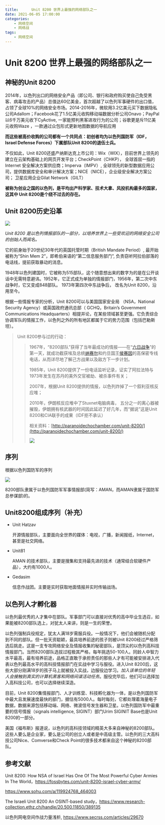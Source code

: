 ```yaml
---
title:      Unit 8200 世界上最强的网络部队之一
date: 2021-06-05 17:00:00
categories:
    - 网络空间
    - 网络战
tags:
    - 网络空间
---
```

# Unit 8200 世界上最强的网络部队之一

## 神秘的Unit 8200

2014年，以色列出口的网络安全产品（即公司、银行和政府购买使自己免受黑客、病毒攻击的产品）总值达60亿美金，首次超越了以色列军事硬件的出口值，占领了全球10%的网络安全市场。2014-2016年，微软用3.2亿美元买下数据隐私公司Adallom；Facebook花了1.5亿美元收购移动端数据分析公司Onavo；PayPal以6千万美元收下CyActive, 一家能预判黑客进攻行为的公司；谷歌更是斥11亿美元收购Waze ，一款通过众包形式更新地图数据的导航应用

**而这些被高价收购的公司都有一个共同点：初创者均为以色列国防军（IDF，Israel Defense Forces）下属部队Unit 8200的退伍士兵。**

不仅如此，Unit 8200还盛产纳斯达克上市公司：Wix（WIX），目前世界上领先的建立在云架构基础上的网页开发平台；CheckPoint（CHKP）， 全球首屈一指的 Internet 安全解决方案供应商；Imperva（IMPV）, 全球领先的新型数据应用公司，提供数据库安全和审计解决方案；NICE（NICE），企业级安全解决方案公司； 卫星应用企业Gilat Network（GILT）

**被称为创业之国的以色列，是平均出产科学家、技术大拿、风投机构最多的国家，这其中 Unit 8200是个绕不过去的存在。**



## Unit 8200历史沿革

![](https://th.bing.com/th/id/R3310ad320151d0dfdc1b035c822d5821?rik=6XHVm7zqDM4MZw&riu=http%3a%2f%2fs3.amazonaws.com%2fzweb-s3.uploads%2fvisiontv%2f2017%2f04%2f21152853%2fUnit8200_Website_600.jpg&ehk=B3HZyvIE%2f%2bEfiwTJ8YDtVAjaQk8h6E4dlJ217jy7kh8%3d&risl=&pid=ImgRaw)

*Unit 8200 是以色列情报部队的一部分，以培养世界上一些受欢迎的网络安全公司的创始人而闻名。*

它的前身始于20世纪30年代的英国托管时期（British Mandate Period）, 最开始被称为“Shin Mem 2”，即希伯来语的“第二信息服务部门”, 负责窃听阿拉伯部落的电话线，提前获取暴动的消息。

1948年以色列建国时，它被称为515部队，这个随意想出来的数字为的是在公开谈话中无需特意避讳。1952年，它正式成为单独的情报部门，1956年，第二次中东战争时，它又变成848部队。 1973年第四次中东战争后， 改名为Unit 8200，沿用至今。

根据一些情报专家的分析，Unit 8200可以与美国国家安全局 （NSA，National Security Agency）或英国政府通讯总部（ GCHQ，Britain’s Government Communications Headquarters）相提并论，在某些领域甚至更强。它负责综合协调军队的情报工作，以色列之外的所有地区都属于它的势力范围（包括巴勒斯坦）。

>Unit 8200参与过的行动：
>
>> 1967年，“8200部队”获得了当年最成功的情报——在“[六日战争](https://baike.baidu.com/item/六日战争)”的第一天，就成功截获埃及总统[纳赛尔](https://baike.baidu.com/item/纳赛尔)和约旦国王[侯赛因](https://baike.baidu.com/item/侯赛因)的高保密专线电话，从而详尽地了解己方战果以及敌方下一步计划。
>>
>> 1985年，Unit 8200提供了一份电话监听记录，证实了阿拉法特与1973年发生在苏丹的美外交官被劫、被杀事件有关；
>>
>> 2007年，根据Unit 8200提供的情报，以色列炸掉了一个叙利亚核反应堆；
>>
>> 2010年，伊朗核反应堆中了Stuxnet电脑病毒， 五分之一的离心器被摧毁，伊朗拥有核武器的时间因此延迟了好几年，而“据说”这是Unit 8200和CIA联手的成果（IDF拒不承认）
>>
>> 相关资料：[http://paranoidechochamber.com/unit-8200/](http://paranoidechochamber.com/unit-8200/)
>>
>> ![](http://paranoidechochamber.com/wp-content/uploads/2017/05/download-8.jpeg)



## 序列

根据以色列国防军的序列

![](https://s.secrss.com/anquanneican/875e8cb619cc40f44518b7cf0d7a136a.jpg)

8200部队隶属于以色列国防军军事情报部(简写：AMAN，而AMAN隶属于国防军总参谋部)的。

## Unit8200组成序列（补充）

- Unit Hatzav

  开源情报部队，主要面向全世界的媒体：电视，广播，新闻报纸，Internet，甚至是社交网络。

- Unit81

  AMAN 的技术部队，主要是搜集和支持最先进的技术（通常结合软硬件产品），大约有1000人。

- Gedasim

  信息作战团。主要是实时获取地面情报并实时传输战场。

## 以色列人才孵化器

以色列最优秀的人才集中在部队。军事部门可以直接对优秀的高中毕业生选召，如果能被8200部队选上，对犹太人来讲，则是一生的荣誉。

以色列强制兵役规定，犹太人满18岁需服兵役。一般情况下，他们会被随机分配到不同的部队。但一批天资聪颖，最具培养前途的孩子则被Unit 8200经过严格筛选后挑走。这是一支专攻网络安全及情报收集的秘密部队，是顶尖的以色列高科技情报部门。当然8200部队选拔过程极其严格，每年挑选50-100人。同龄人中智力水平最高，最有培养前途，品格正直敢于承担责任的那些人才有可能被安排进入代表以色列最高水平的高科技情报部门在实战中学习与服役。进入Unit 8200后，这些大部分刚满18岁的孩子马上就被投入实战，边服役边学习。*加入该单位的年轻人会接触到真实的计算机黑客和网络间谍活动任务*。服役完毕后，他们可以选择加入高科技公司，也可以选择继续深造。

目前，Unit 8200集情报部门、人才训练营、科技孵化器为一体，是以色列国防军中最大且发展速度最快的部门，据估有5000人。每时每刻，它都处理着海量电子数据，数据来源包括移动端、网络、微波信号发生器和卫星。以色列国防军中最重要的信号情报（signals intelligence, SIGINT）部门Urim SIGINIT Base也是Unit 8200的一部分。



美国《福布斯》报道说，以色列的高科技领域的精英大多来自神秘的8200部队。这些人要么是企业家，要么是公司的创立人或者是中高级主管。以色列的三大高科技公司Nice、Comverse和Check Point的很多技术都来自这个神秘的8200部队。



## 参考文献

Unit 8200: How NSA of Israel Has One Of The Most Powerful Cyber Armies In The World，https://fossbytes.com/unit-8200-israel-cyber-army/

https://www.sohu.com/a/119924768_464003

The Israeli Unit 8200 An OSINT-based study，https://www.research-collection.ethz.ch/handle/20.500.11850/389135

以色列网电空间作战力量浅析, https://www.secrss.com/articles/29670